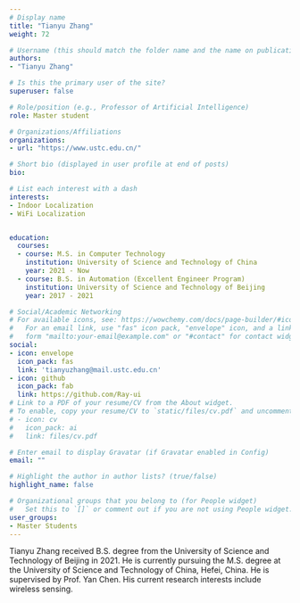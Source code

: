 ```yaml
---
# Display name
title: "Tianyu Zhang"
weight: 72

# Username (this should match the folder name and the name on publications)
authors:
- "Tianyu Zhang"

# Is this the primary user of the site?
superuser: false

# Role/position (e.g., Professor of Artificial Intelligence)
role: Master student

# Organizations/Affiliations
organizations:
- url: "https://www.ustc.edu.cn/"

# Short bio (displayed in user profile at end of posts)
bio: 

# List each interest with a dash
interests:
- Indoor Localization
- WiFi Localization


education:
  courses:
  - course: M.S. in Computer Technology 
    institution: University of Science and Technology of China
    year: 2021 - Now
  - course: B.S. in Automation (Excellent Engineer Program)
    institution: University of Science and Technology of Beijing
    year: 2017 - 2021

# Social/Academic Networking
# For available icons, see: https://wowchemy.com/docs/page-builder/#icons
#   For an email link, use "fas" icon pack, "envelope" icon, and a link in the
#   form "mailto:your-email@example.com" or "#contact" for contact widget.
social:
- icon: envelope
  icon_pack: fas
  link: 'tianyuzhang@mail.ustc.edu.cn' 
- icon: github
  icon_pack: fab
  link: https://github.com/Ray-ui
# Link to a PDF of your resume/CV from the About widget.
# To enable, copy your resume/CV to `static/files/cv.pdf` and uncomment the lines below.
# - icon: cv
#   icon_pack: ai
#   link: files/cv.pdf

# Enter email to display Gravatar (if Gravatar enabled in Config)
email: ""

# Highlight the author in author lists? (true/false)
highlight_name: false

# Organizational groups that you belong to (for People widget)
#   Set this to `[]` or comment out if you are not using People widget.
user_groups:
- Master Students
---
```


Tianyu Zhang received B.S. degree from the University of Science and Technology of Beijing in 2021.  He is currently pursuing the M.S. degree at the University of Science and Technology of China, Hefei, China. He is supervised by Prof. Yan Chen. His current research interests include wireless sensing. 

